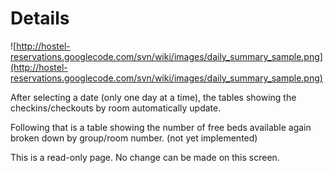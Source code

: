 # Details #

![http://hostel-reservations.googlecode.com/svn/wiki/images/daily_summary_sample.png](http://hostel-reservations.googlecode.com/svn/wiki/images/daily_summary_sample.png)

After selecting a date (only one day at a time), the tables showing the checkins/checkouts by room automatically update.

Following that is a table showing the number of free beds available again broken down by group/room number. (not yet implemented)

This is a read-only page. No change can be made on this screen.